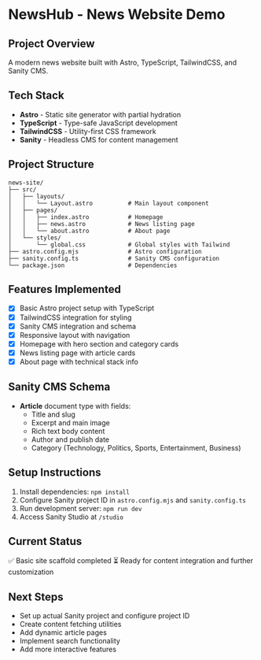 # NewsHub - News Website Demo

## Project Overview
A modern news website built with Astro, TypeScript, TailwindCSS, and Sanity CMS.

## Tech Stack
- **Astro** - Static site generator with partial hydration
- **TypeScript** - Type-safe JavaScript development
- **TailwindCSS** - Utility-first CSS framework
- **Sanity** - Headless CMS for content management

## Project Structure
```
news-site/
├── src/
│   ├── layouts/
│   │   └── Layout.astro          # Main layout component
│   ├── pages/
│   │   ├── index.astro           # Homepage
│   │   ├── news.astro            # News listing page
│   │   └── about.astro           # About page
│   └── styles/
│       └── global.css            # Global styles with Tailwind
├── astro.config.mjs              # Astro configuration
├── sanity.config.ts              # Sanity CMS configuration
└── package.json                  # Dependencies
```

## Features Implemented
- [x] Basic Astro project setup with TypeScript
- [x] TailwindCSS integration for styling
- [x] Sanity CMS integration and schema
- [x] Responsive layout with navigation
- [x] Homepage with hero section and category cards
- [x] News listing page with article cards
- [x] About page with technical stack info

## Sanity CMS Schema
- **Article** document type with fields:
  - Title and slug
  - Excerpt and main image
  - Rich text body content
  - Author and publish date
  - Category (Technology, Politics, Sports, Entertainment, Business)

## Setup Instructions
1. Install dependencies: `npm install`
2. Configure Sanity project ID in `astro.config.mjs` and `sanity.config.ts`
3. Run development server: `npm run dev`
4. Access Sanity Studio at `/studio`

## Current Status
✅ Basic site scaffold completed
⏳ Ready for content integration and further customization

## Next Steps
- Set up actual Sanity project and configure project ID
- Create content fetching utilities
- Add dynamic article pages
- Implement search functionality
- Add more interactive features